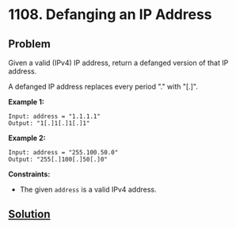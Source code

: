 # 1108. Defanging an IP Address

## Problem

Given a valid (IPv4) IP address, return a defanged version of that IP address.

A defanged IP address replaces every period "." with "[.]".

**Example 1:**
```
Input: address = "1.1.1.1"
Output: "1[.]1[.]1[.]1"
```

**Example 2:**
```
Input: address = "255.100.50.0"
Output: "255[.]100[.]50[.]0"
```

**Constraints:**
* The given ```address``` is a valid IPv4 address.

## [Solution](answer.py)
